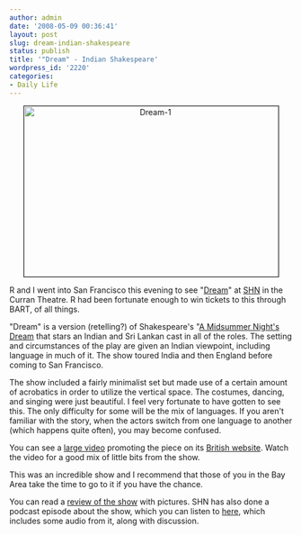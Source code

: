 ```yaml
---
author: admin
date: '2008-05-09 00:36:41'
layout: post
slug: dream-indian-shakespeare
status: publish
title: '"Dream" - Indian Shakespeare'
wordpress_id: '2220'
categories:
- Daily Life
---
```

<p align="center"><a href="http://www.flickr.com/photos/albill/2478011316/" title="Dream-1 by albill, on Flickr"><img border="1" src="http://farm3.static.flickr.com/2029/2478011316_423178b809_o.png" width="453" height="303" alt="Dream-1" /></a></p>
R and I went into San Francisco this evening to see "<a href="http://www.dreamonstage.co.uk">Dream</a>" at <a href="http://www.shnsf.com/shows/show.asp?key=18&subkey=704">SHN</a> in the Curran Theatre.  R had been fortunate enough to win tickets to this through BART, of all things.

"Dream" is a version (retelling?) of Shakespeare's "<a href="http://en.wikipedia.org/wiki/A_Midsummer_Night%27s_Dream">A Midsummer Night's Dream</a> that stars an Indian and Sri Lankan cast in all of the roles. The setting and circumstances of the play are given an Indian viewpoint, including language in much of it. The show toured India and then England before coming to San Francisco. 

The show included a fairly minimalist set but made use of a certain amount of acrobatics in order to utilize the vertical space. The costumes, dancing, and singing were just beautiful. I feel very fortunate to have gotten to see this. The only difficulty for some will be the mix of languages. If you aren't familiar with the story, when the actors switch from one language to another (which happens quite often), you may become confused.

You can see a <a href="http://www.dreamonstage.co.uk/dream.mov">large video</a> promoting the piece on its <a href="http://www.dreamonstage.co.uk">British website</a>. Watch the video for a good mix of little bits from the show.

This was an incredible show and I recommend that those of you in the Bay Area take the time to go to it if you have the chance.

You can read a <a href="http://www.theaterdogs.net/2008/05/08/review-a-midsummer-night%E2%80%99s-dream%E2%80%99/">review of the show</a> with pictures. SHN has also done a podcast episode about the show, which you can listen to <a href="http://shnsf.com/dynamic/widgets/link_1_3590.mp3">here</a>, which includes some audio from it, along with discussion.

